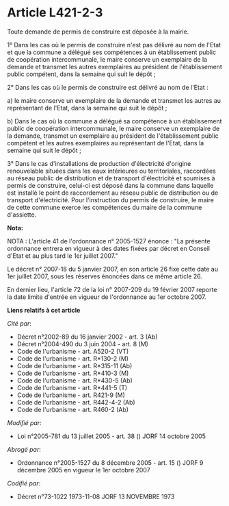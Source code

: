 # Article L421-2-3

Toute demande de permis de construire est déposée à la mairie.

1° Dans les cas où le permis de construire n'est pas délivré au nom de l'Etat et que la commune a délégué ses compétences à
un établissement public de coopération intercommunale, le maire conserve un exemplaire de la demande et transmet les autres
exemplaires au président de l'établissement public compétent, dans la semaine qui suit le dépôt ;

2° Dans les cas où le permis de construire est délivré au nom de l'Etat :

a) le maire conserve un exemplaire de la demande et transmet les autres au représentant de l'Etat, dans la semaine qui suit
le dépôt ;

b) Dans le cas où la commune a délégué sa compétence à un établissement public de coopération intercommunale, le maire
conserve un exemplaire de la demande, transmet un exemplaire au président de l'établissement public compétent et les autres
exemplaires au représentant de l'Etat, dans la semaine qui suit le dépôt ;

3° Dans le cas d'installations de production d'électricité d'origine renouvelable situées dans les eaux intérieures ou
territoriales, raccordées au réseau public de distribution et de transport d'électricité et soumises à permis de construire,
celui-ci est déposé dans la commune dans laquelle est installé le point de raccordement au réseau public de distribution ou
de transport d'électricité. Pour l'instruction du permis de construire, le maire de cette commune exerce les compétences du
maire de la commune d'assiette.

**Nota:**

NOTA : L'article 41 de l'ordonnance n° 2005-1527 énonce : "La présente ordonnance entrera en vigueur à des dates fixées par
décret en Conseil d'Etat et au plus tard le 1er juillet 2007."

Le décret n° 2007-18 du 5 janvier 2007, en son article 26 fixe cette date au 1er juillet 2007, sous les réserves énoncées
dans ce même article 26.

En dernier lieu, l'article 72 de la loi n° 2007-209 du 19 février 2007 reporte la date limite d'entrée en vigueur de
l'ordonnance au 1er octobre 2007.

**Liens relatifs à cet article**

_Cité par_:

  - Décret n°2002-89 du 16 janvier 2002 - art. 3 (Ab)
  - Décret n°2004-490 du 3 juin 2004 - art. 8 (M)
  - Code de l'urbanisme - art. A520-2 (VT)
  - Code de l'urbanisme - art. R*130-2 (M)
  - Code de l'urbanisme - art. R*315-11 (Ab)
  - Code de l'urbanisme - art. R*410-3 (M)
  - Code de l'urbanisme - art. R*430-5 (Ab)
  - Code de l'urbanisme - art. R*441-5 (T)
  - Code de l'urbanisme - art. R421-9 (M)
  - Code de l'urbanisme - art. R442-4-2 (Ab)
  - Code de l'urbanisme - art. R460-2 (Ab)

_Modifié par_:

  - Loi n°2005-781 du 13 juillet 2005 - art. 38 () JORF 14 octobre 2005

_Abrogé par_:

  - Ordonnance n°2005-1527 du 8 décembre 2005 - art. 15 () JORF 9 décembre 2005 en vigueur le 1er octobre 2007

_Codifié par_:

  - Décret n°73-1022 1973-11-08 JORF 13 NOVEMBRE 1973
